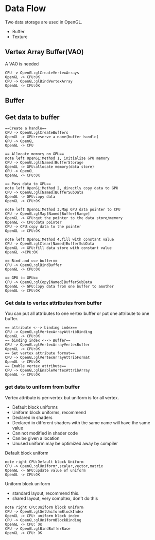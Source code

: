 # Data Flow

Two data storage are used in OpenGL.

* Buffer
* Texture

## Vertex Array Buffer(VAO)

A VAO is needed

```plantuml
CPU -> OpenGL:glCreateVertexArrays
OpenGL -> CPU:OK
CPU -> OpenGL:glBindVertexArray
OpenGL -> CPU:OK
```

## Buffer

## Get data to buffer

```plantuml
==Create a handle==
CPU -> OpenGL:glCreateBuffers
OpenGL -> GPU:reserve a name(buffer handle)
GPU -> OpenGL
OpenGL -> CPU

== Allocate memory on GPU==
note left OpenGL:Method 1, initialize GPU memory
CPU -> OpenGL:gl[Named]BufferStorage
OpenGL -> GPU:allocate memory(data store)
GPU -> OpenGL
OpenGL -> CPU:OK

== Pass data to GPU==
note left OpenGL:Method 2, directly copy data to GPU
CPU -> OpenGL:gl[Named]BufferSubData
OpenGL -> GPU:copy data
OpenGL -> CPU:OK

note left OpenGL:Method 3,Map GPU data pointer to CPU
CPU -> OpenGL:glMap[Named]Buffer[Range]
OpenGL -> GPU:get the pointer to the data store/memory
OpenGL -> CPU:data pointer
CPU -> CPU:copy data to the pointer
OpenGL -> CPU:OK

note left OpenGL:Method 4,fill with constant value
CPU -> OpenGL:glClear[Named]BufferSubData
OpenGL -> GPU:fill data store with constant value
OpenGL ->CPU:OK

== Bind and use buffer==
CPU -> OpenGL:glBindBuffer
OpenGL -> CPU:OK

== GPU to GPU==
CPU -> OpenGL:glCopy[Named]BufferSubData
OpenGL -> GPU:copy data from one buffer to another
OpenGL -> CPU:OK
```

### Get data to vertex attributes from buffer

You can put all attributes to one vertex buffer or put one attribute to one buffer.

```plantuml
== attribute <--> binding index==
CPU -> OpenGL:glVertexArrayAttribBinding
OpenGL -> CPU:OK
== binding index <--> Buffer==
CPU -> OpenGL:glVertexArrayVertexBuffer
OpenGL -> CPU:OK
== Set vertex attribute format==
CPU -> OpenGL:glVertexArrayAttribFormat
OpenGL -> CPU:OK
== Enable vertex attribute==
CPU -> OpenGL:glEnableVertexAttribArray
OpenGL -> CPU:OK
```

### get data to uniform from buffer

Vertex attribute is per-vertex but uniform is for all vertex.

* Default block uniforms
* Uniform block uniforms, recommend
* Declared in shaders
* Declared in different shaders with the same name will have the same value
* Can not modified in shader code
* Can be given a location
* Unused uniform may be optimized away by compiler

Default block uniform

```plantuml
note right CPU:Default block Uniform
CPU -> OpenGL:glUniform*,scalar,vector,matrix
OpenGL -> GPU:update value of uniform
OpenGL -> CPU:OK
```

Uniform block uniform

* standard layout, recommend this.
* shared layout, very compltex, don't do this

```plantuml
note right CPU:Uniform block Uniform
CPU -> OpenGL:glGetUniformBlockIndex
OpenGL -> CPU: uniform block index
CPU -> OpenGL:glUniformBlockBinding
OpenGL -> CPU: OK
CPU -> OpenGL:glBindBufferBase
OpenGL -> CPU: OK
```

